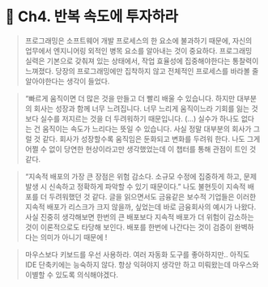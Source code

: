 # **📕 Ch4. 반복 속도에 투자하라**

> 프로그래밍은 소프트웨어 개발 프로세스의 한 요소에 불과하기 때문에, 자신의 업무에서 엔지니어링 외적인 병목 요소를 알아내는 것이 중요하다.
프로그래밍 실력은 기본으로 갖춰져 있는 상태에서, 작업 효율성에 집중해야한다는 통찰력이 느껴졌다. 당장의 프로그래밍에만 집착하지 않고 전체적인 프로세스를 바라볼 줄 알아야한다는 생각이 들었다.

> “빠르게 움직이면 더 많은 것을 만들고 더 빨리 배울 수 있습니다. 하지만 대부분의 회사는 성장과 함께 너무 느려집니다. 너무 느리게 움직이느라 기회를 잃는 것보다 실수를 저지르는 것을 더 두려워하기 때문입니다. (…) 실수가 하나도 없다는 건 움직이는 속도가 느리다는 뜻일 수 있습니다.
사실 정말 대부분의 회사가 그럴 것 같다. 회사가 성장할수록 움직임은 둔화되고 변화를 두려워 한다. 나도 그게 어쩔 수 없이 당연한 현상이라고만 생각했었는데 이 챕터를 통해 관점이 트인 것 같다.

> “지속적 배포의 가장 큰 장점은 위험 감소다. 소규모 수정에 집중하게 하고, 문제 발생 시 신속하고 정확하게 파악할 수 있기 때문이다.”
나도 불현듯이 지속적 배포를 더 두려워했던 것 같다. 글을 읽으면서도 금융같은 보수적 기업들은 이러한 지속적 배포가 리스크가 크지 않을까, 싶었는데 바로 금융회사의 예시가 나왔다. 사실 진중히 생각해보면 한번의 큰 배포보다 지속적 배포가 더 위험이 감소하는 것이 이론적으로도 타당해 보인다. 배포를 한번에 나간다는 것이 검증이 완벽하다는 의미가 아니기 때문에 !

> 마우스보다 키보드를 우선 사용하라.
여러 자동화 도구를 좋아하지만.. 아직도 IDE 단축키에는 능숙하지 않다. 항상 익혀야지 생각만 하고 미뤄왔는데 마우스와 이별할 수 있도록 의식해야겠다.
